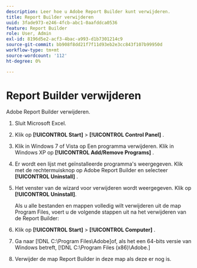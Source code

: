 ```yaml
---
description: Leer hoe u Adobe Report Builder kunt verwijderen.
title: Report Builder verwijderen
uuid: 3fade973-e246-4fcb-abc1-0aafddca0536
feature: Report Builder
role: User, Admin
exl-id: 8196d5e2-acf3-4bac-a993-d1b7301214c9
source-git-commit: bb908f8dd21f7f11d93eb2e3cc843f107b99950d
workflow-type: tm+mt
source-wordcount: '112'
ht-degree: 0%

---
```


# Report Builder verwijderen

Adobe Report Builder verwijderen.

1. Sluit Microsoft Excel.
1. Klik op **[!UICONTROL Start]** > **[!UICONTROL Control Panel]** .
1. Klik in Windows 7 of Vista op Een programma verwijderen. Klik in Windows XP op **[!UICONTROL Add/Remove Programs]** .
1. Er wordt een lijst met geïnstalleerde programma&#39;s weergegeven. Klik met de rechtermuisknop op Adobe Report Builder en selecteer **[!UICONTROL Uninstall]** .
1. Het venster van de wizard voor verwijderen wordt weergegeven. Klik op **[!UICONTROL Uninstall]**.

   Als u alle bestanden en mappen volledig wilt verwijderen uit de map Program Files, voert u de volgende stappen uit na het verwijderen van de Report Builder:
1. Klik op **[!UICONTROL Start]** > **[!UICONTROL Computer]** .
1. Ga naar [!DNL C:\Program Files\Adobe\]of, als het een 64-bits versie van Windows betreft, [!DNL C:\Program Files (x86)\Adobe.]
1. Verwijder de map Report Builder in deze map als deze er nog is.
